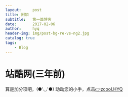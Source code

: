 ```yaml
---
layout:     post
title: 附加
subtitle:   第一篇博客
date:       2017-02-06
author:     hyq
header-img: img/post-bg-re-vs-ng2.jpg
catalog: true
tags:
    - Blog
---
```


# 站酷网(三年前)
算是加分项吧，(●'◡'●)
动动您的小手，点击<a href="http://hanyuqian.zcool.com.cn/">👉zcool.HYQ</a>

